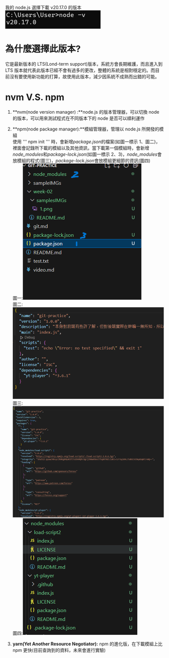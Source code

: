 我的 node.js 選擇下載 v20.17.0 的版本
![範例1](./sampleIMGs/1.png "node.js版本")

# 為什麼選擇此版本?

它是最新版本的 LTS(Lond-term support)版本，系統方會長期維護，而且進入到 LTS 版本就代表此版本已經不會有過多的更改，整體的系統是相對穩定的。而目前沒有要使用新功能的打算，故使用此版本，減少因系統不成熟而出錯的可能。

# nvm V.S. npm

1. **nvm(node version manager) :**node.js 的版本管理器，可以切換 node 的版本，可以用來測試程式在不同版本下的 node 是否可以順利運作

2. **npm(node package manager):**模組管理器，管理以 node.js 所開發的模組  
   使用
   '''
   npm init
   '''
   時，會新增*package.json*的檔案(如圖一標示 1、圖二)，裡面會記錄所下載的模組以及其他資訊，當下載第一個模組時，會新增*node_modules*和*package-lock.json*(如圖一標示 2、3)，*node_modules*會放模組的程式(圖三)，*package-lock.json*會放模組更細節的資訊(圖四)  
   圖一:![圖一](./sampleIMGs/2.png "資料夾變化")  
   圖二:![圖二](./sampleIMGs/3.png "package.json")  
   圖三:![圖三](./sampleIMGs/4.png "node_modules")  
   圖四:![圖四](./sampleIMGs/5.png "package-lock.json")

3. **yarn(Yet Another Resource Negotiator):** npm 的進化版，在下載模組上比 npm 更快(目前查詢到的資料，未來會進行實驗)
